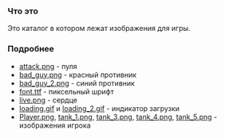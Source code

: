 ### Что это
Это каталог в котором лежат изображения для игры.

### Подробнее
- [attack.png](https://github.com/Cynep-SU/Game/blob/master/images/attack.png) - пуля
- [bad_guy.png](https://github.com/Cynep-SU/Game/blob/master/images/bad_guy.png) - красный противник
- [bad_guy_2.png](https://github.com/Cynep-SU/Game/blob/master/images/bad_guy_2.png) - синий противник
- [font.ttf](https://github.com/Cynep-SU/Game/blob/master/images/font.ttf) - пиксельный шрифт
- [live.png](https://github.com/Cynep-SU/Game/blob/master/images/live.png) - сердце
- [loading.gif](https://github.com/Cynep-SU/Game/blob/master/images/loading.gif) и [loading_2.gif](https://github.com/Cynep-SU/Game/blob/master/images/loading_2.gif) - индикатор загрузки
- [Player.png](https://github.com/Cynep-SU/Game/blob/master/images/Player.png), [tank_1.png](https://github.com/Cynep-SU/Game/blob/master/images/tank.png), [tank_3.png](https://github.com/Cynep-SU/Game/blob/master/images/tank_3.png), [tank_4.png](https://github.com/Cynep-SU/Game/blob/master/images/tank_4.png), [tank_5.png](https://github.com/Cynep-SU/Game/blob/master/images/tank_5.png) - изображения игрока